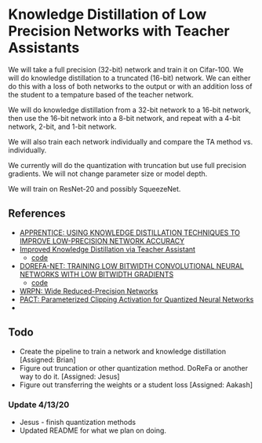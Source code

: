 # Knowledge Distillation of Low Precision Networks with Teacher Assistants
We will take a full precision (32-bit) network and train it on Cifar-100. We will do knowledge distillation to a truncated (16-bit) network. We can either do this with a loss of both networks to the output or with an addition loss of the student to a tempature based of the teacher network.

We will do knowledge distillation from a 32-bit network to a 16-bit network, then use the 16-bit network into a 8-bit network, and repeat with a 4-bit network, 2-bit, and 1-bit network.

We will also train each network individually and compare the TA method vs. individually.

We currently will do the quantization with truncation but use full precision gradients. We will not change parameter size or model depth.

We will train on ResNet-20 and possibly SqueezeNet.

## References

* [APPRENTICE: USING KNOWLEDGE DISTILLATION
TECHNIQUES TO IMPROVE LOW-PRECISION NETWORK ACCURACY](https://arxiv.org/pdf/1711.05852.pdf)
* [Improved Knowledge Distillation via Teacher Assistant](https://arxiv.org/pdf/1902.03393.pdf)
  * [code](https://github.com/imirzadeh/Teacher-Assistant-Knowledge-Distillation)
* [DOREFA-NET: TRAINING LOW BITWIDTH CONVOLUTIONAL NEURAL NETWORKS WITH LOW BITWIDTH
GRADIENTS](https://arxiv.org/pdf/1606.06160.pdf)
  * [code](https://github.com/bCom5/DoReFa-network-compression)
 * [WRPN: Wide Reduced-Precision Networks](https://arxiv.org/pdf/1709.01134.pdf)
 * [PACT: Parameterized Clipping Activation for Quantized Neural Networks](https://arxiv.org/abs/1805.06085)
 * 

## Todo
* Create the pipeline to train a network and knowledge distillation [Assigned: Brian]
* Figure out truncation or other quantization method. DoReFa or another way to do it. [Assigned: Jesus]
* Figure out transferring the weights or a student loss [Assigned: Aakash]

### Update 4/13/20
* Jesus - finish quantization methods
* Updated README for what we plan on doing.
